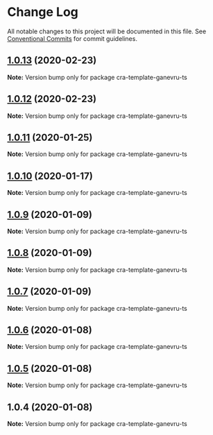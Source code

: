 # Change Log

All notable changes to this project will be documented in this file.
See [Conventional Commits](https://conventionalcommits.org) for commit guidelines.

## [1.0.13](https://github.com/Ganevru/cra-template-ganevru-ts/compare/cra-template-ganevru-ts@1.0.12...cra-template-ganevru-ts@1.0.13) (2020-02-23)

**Note:** Version bump only for package cra-template-ganevru-ts





## [1.0.12](https://github.com/Ganevru/cra-template-ganevru-ts/compare/cra-template-ganevru-ts@1.0.11...cra-template-ganevru-ts@1.0.12) (2020-02-23)

**Note:** Version bump only for package cra-template-ganevru-ts





## [1.0.11](https://github.com/Ganevru/cra-template-ganevru-ts/compare/cra-template-ganevru-ts@1.0.10...cra-template-ganevru-ts@1.0.11) (2020-01-25)

**Note:** Version bump only for package cra-template-ganevru-ts





## [1.0.10](https://github.com/Ganevru/cra-template-ganevru-ts/compare/cra-template-ganevru-ts@1.0.9...cra-template-ganevru-ts@1.0.10) (2020-01-17)

**Note:** Version bump only for package cra-template-ganevru-ts





## [1.0.9](https://github.com/Ganevru/cra-templates/compare/cra-template-ganevru-ts@1.0.8...cra-template-ganevru-ts@1.0.9) (2020-01-09)

**Note:** Version bump only for package cra-template-ganevru-ts





## [1.0.8](https://github.com/Ganevru/cra-templates/compare/cra-template-ganevru-ts@1.0.7...cra-template-ganevru-ts@1.0.8) (2020-01-09)

**Note:** Version bump only for package cra-template-ganevru-ts





## [1.0.7](https://github.com/Ganevru/cra-templates/compare/cra-template-ganevru-ts@1.0.6...cra-template-ganevru-ts@1.0.7) (2020-01-09)

**Note:** Version bump only for package cra-template-ganevru-ts





## [1.0.6](https://github.com/Ganevru/cra-templates/compare/cra-template-ganevru-ts@1.0.5...cra-template-ganevru-ts@1.0.6) (2020-01-08)

**Note:** Version bump only for package cra-template-ganevru-ts





## [1.0.5](https://github.com/Ganevru/cra-templates/compare/cra-template-ganevru-ts@1.0.4...cra-template-ganevru-ts@1.0.5) (2020-01-08)

**Note:** Version bump only for package cra-template-ganevru-ts





## 1.0.4 (2020-01-08)

**Note:** Version bump only for package cra-template-ganevru-ts
